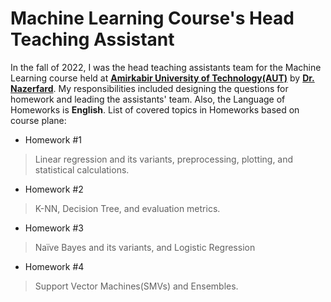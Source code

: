 # Machine Learning Course's Head Teaching Assistant

In the fall of 2022, I was the head teaching assistants team for the Machine Learning course held at **[Amirkabir University of Technology(AUT)](https://aut.ac.ir/en)** by **[Dr. Nazerfard](https://ce.aut.ac.ir/~nazerfard/main.htm)**. My responsibilities included designing the questions for homework and leading the assistants' team. Also, the Language of Homeworks is **English**. 
List of covered topics in Homeworks based on course plane: 

- Homework #1
> Linear regression and its variants, preprocessing, plotting, and statistical calculations.

- Homework #2
> K-NN, Decision Tree, and evaluation metrics.

- Homework #3
> Naïve Bayes and its variants, and Logistic Regression

- Homework #4
> Support Vector Machines(SMVs) and Ensembles.

